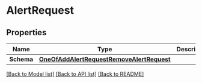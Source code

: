 # AlertRequest

## Properties

Name | Type | Description | Notes
------------ | ------------- | ------------- | -------------
**Schema** | [**OneOfAddAlertRequestRemoveAlertRequest**](oneOf&lt;AddAlertRequest,RemoveAlertRequest&gt;.md) |  | [optional] 

[[Back to Model list]](../README.md#documentation-for-models) [[Back to API list]](../README.md#documentation-for-api-endpoints) [[Back to README]](../README.md)


